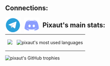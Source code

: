 <h2 align="left">
  Connections:
</h2>

<a href="https://t.me/pixaut0"><img align="left" src="https://raw.githubusercontent.com/pixaut/pixaut/main/src/telegram.png" alt="pixaut | Telegram" width="50px" style="margin-right: 10px;" /></a>
<a href="https://discord.com/users/538441284793270292"><img align="left" src="https://raw.githubusercontent.com/pixaut/pixaut/main/src/discord.png" alt="pixaut | Discord" width="50px" style="margin-right: 10px;" /></a>







<h2 align="left">
  Pixaut's main stats:
</h2>

<table>
  <tr>
    <td>
      <p align="left">
        <img src="https://github-readme-stats.vercel.app/api?username=pixaut&show_icons=true&theme=material-palenight" width="400">
      </p>
    </td>
    <td>
      <p align="left">
        <img src="https://github-readme-stats-eight-theta.vercel.app/api/top-langs/?username=pixaut&layout=compact&theme=material-palenight" alt="pixaut's most used languages" width="410"/>
      </p>
    </td>
  </tr>
</table>


<p align="left">
  <img src="https://github-profile-trophy.vercel.app/?username=pixaut&theme=darkhub" alt="pixaut's GitHub trophies" />
</p>

